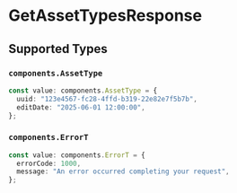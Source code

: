 # GetAssetTypesResponse


## Supported Types

### `components.AssetType`

```typescript
const value: components.AssetType = {
  uuid: "123e4567-fc28-4ffd-b319-22e82e7f5b7b",
  editDate: "2025-06-01 12:00:00",
};
```

### `components.ErrorT`

```typescript
const value: components.ErrorT = {
  errorCode: 1000,
  message: "An error occurred completing your request",
};
```

